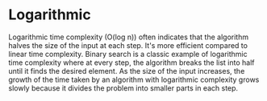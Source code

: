 # Logarithmic

Logarithmic time complexity (O(log n)) often indicates that the algorithm halves the size of the input at each step. It's more efficient compared to linear time complexity. Binary search is a classic example of logarithmic time complexity where at every step, the algorithm breaks the list into half until it finds the desired element. As the size of the input increases, the growth of the time taken by an algorithm with logarithmic complexity grows slowly because it divides the problem into smaller parts in each step.